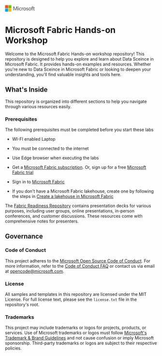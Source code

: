 ![Microsoft Logo](./media/microsoft-logo-small.png)

# Microsoft Fabric Hands-on Workshop

Welcome to the Microsoft Fabric Hands-on workshop repository! This repository is designed to help you explore and learn about Data Sceince in Microsoft Fabric.  It provides hands-on examples and resources. Whether you're new to Data Sceince in Microsoft Fabric or looking to deepen your understanding, you'll find valuable insights and tools here.

## What's Inside

This repository is organized into different sections to help you navigate through various resources easily.

### Prerequisites

The following prerequisites must be completed before you start these labs

- WI-FI enabled Laptop

- You must be connected to the internet

- Use Edge browser when executing the labs

- Get a [Microsoft Fabric subscription](https://learn.microsoft.com/en-us/fabric/enterprise/licenses). Or, sign up for a free [Microsoft Fabric trial](https://learn.microsoft.com/en-us/fabric/get-started/fabric-trial)

- Sign in to [Microsoft Fabric](https://app.fabric.microsoft.com)

- If you don't have a Microsoft Fabric lakehouse, create one by following the steps in [Create a lakehouse in Microsoft Fabric](https://learn.microsoft.com/en-us/fabric/data-engineering/create-lakehouse)

The [Fabric Readiness Repository](https://github.com/microsoft/Fabric-Readiness) contains presentation decks for various purposes, including user groups, online presentations, in-person conferences, and customer discussions. These resources come with comprehensive notes for presenters.

## Governance

### Code of Conduct

This project adheres to the [Microsoft Open Source Code of Conduct](https://opensource.microsoft.com/codeofconduct/). For more information, refer to the [Code of Conduct FAQ](https://opensource.microsoft.com/codeofconduct/faq/) or contact us via email at [opencode@microsoft.com](mailto:opencode@microsoft.com).

### License

All samples and templates in this repository are licensed under the MIT License. For full license text, please see the `license.txt` file in the repository's root.

### Trademarks

This project may include trademarks or logos for projects, products, or services. Use of Microsoft trademarks or logos must follow [Microsoft's Trademark & Brand Guidelines](https://www.microsoft.com/en-us/legal/intellectualproperty/trademarks/usage/general) and not cause confusion or imply Microsoft sponsorship. Third-party trademarks or logos are subject to their respective policies.